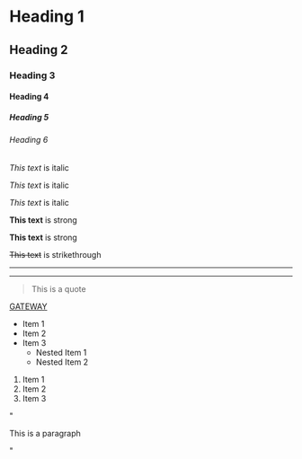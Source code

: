 <!-- Headings -->

# Heading 1
## Heading 2
### Heading 3
#### Heading 4
##### Heading 5
###### Heading 6

<!-- Italics -->

*This text* is italic

_This text_ is italic

_This text_ is italic

<!-- Strong -->

**This text** is strong

__This text__ is strong

<!-- Strikethrough -->

~~This text~~ is strikethrough

<!-- Horizontal Rule -->

-------------------------
_________________________

<!-- Blockquote -->

> This is a quote

<!-- Links -->

[GATEWAY](http://www.gtwy.com)

<!-- UL -->

* Item 1
* Item 2
* Item 3
	* Nested Item 1
	* Nested Item 2

<!-- OL -->

1. Item 1
2. Item 2
3. Item 3

<!-- Inline Code Block -->

" <p>This is a paragraph </p> "